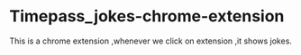 # Timepass_jokes-chrome-extension
This is  a  chrome extension ,whenever we click on extension ,it shows jokes.
